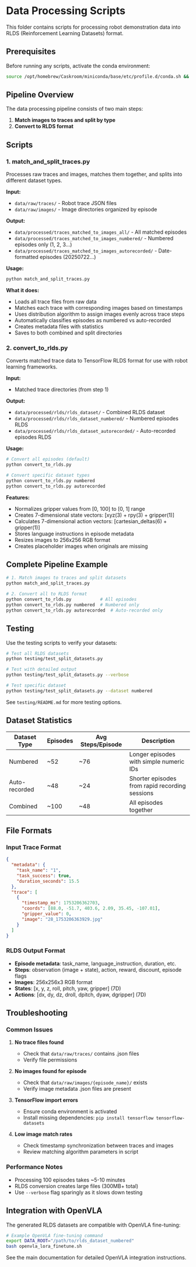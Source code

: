 # Data Processing Scripts

This folder contains scripts for processing robot demonstration data into RLDS (Reinforcement Learning Datasets) format.

## Prerequisites

Before running any scripts, activate the conda environment:
```bash
source /opt/homebrew/Caskroom/miniconda/base/etc/profile.d/conda.sh && conda activate env
```

## Pipeline Overview

The data processing pipeline consists of two main steps:
1. **Match images to traces and split by type**
2. **Convert to RLDS format**

## Scripts

### 1. match_and_split_traces.py

Processes raw traces and images, matches them together, and splits into different dataset types.

**Input:**
- `data/raw/traces/` - Robot trace JSON files
- `data/raw/images/` - Image directories organized by episode

**Output:**
- `data/processed/traces_matched_to_images_all/` - All matched episodes
- `data/processed/traces_matched_to_images_numbered/` - Numbered episodes only (1, 2, 3...)
- `data/processed/traces_matched_to_images_autorecorded/` - Date-formatted episodes (20250722...)

**Usage:**
```bash
python match_and_split_traces.py
```

**What it does:**
- Loads all trace files from raw data
- Matches each trace with corresponding images based on timestamps
- Uses distribution algorithm to assign images evenly across trace steps
- Automatically classifies episodes as numbered vs auto-recorded
- Creates metadata files with statistics
- Saves to both combined and split directories

### 2. convert_to_rlds.py

Converts matched trace data to TensorFlow RLDS format for use with robot learning frameworks.

**Input:**
- Matched trace directories (from step 1)

**Output:**
- `data/processed/rlds/rlds_dataset/` - Combined RLDS dataset
- `data/processed/rlds/rlds_dataset_numbered/` - Numbered episodes RLDS
- `data/processed/rlds/rlds_dataset_autorecorded/` - Auto-recorded episodes RLDS

**Usage:**
```bash
# Convert all episodes (default)
python convert_to_rlds.py

# Convert specific dataset types
python convert_to_rlds.py numbered
python convert_to_rlds.py autorecorded
```

**Features:**
- Normalizes gripper values from [0, 100] to [0, 1] range
- Creates 7-dimensional state vectors: [xyz(3) + rpy(3) + gripper(1)]
- Calculates 7-dimensional action vectors: [cartesian_deltas(6) + gripper(1)]
- Stores language instructions in episode metadata
- Resizes images to 256x256 RGB format
- Creates placeholder images when originals are missing

## Complete Pipeline Example

```bash
# 1. Match images to traces and split datasets
python match_and_split_traces.py

# 2. Convert all to RLDS format
python convert_to_rlds.py           # All episodes
python convert_to_rlds.py numbered  # Numbered only
python convert_to_rlds.py autorecorded  # Auto-recorded only
```

## Testing

Use the testing scripts to verify your datasets:

```bash
# Test all RLDS datasets
python testing/test_split_datasets.py

# Test with detailed output
python testing/test_split_datasets.py --verbose

# Test specific dataset
python testing/test_split_datasets.py --dataset numbered
```

See `testing/README.md` for more testing options.

## Dataset Statistics

| Dataset Type | Episodes | Avg Steps/Episode | Description |
|-------------|----------|-------------------|-------------|
| Numbered | ~52 | ~76 | Longer episodes with simple numeric IDs |
| Auto-recorded | ~48 | ~24 | Shorter episodes from rapid recording sessions |
| Combined | ~100 | ~48 | All episodes together |

## File Formats

### Input Trace Format
```json
{
  "metadata": {
    "task_name": "1",
    "task_success": true,
    "duration_seconds": 15.5
  },
  "trace": [
    {
      "timestamp_ms": 1753206362703,
      "coords": [88.0, -51.7, 403.6, 2.09, 35.45, -107.01],
      "gripper_value": 0,
      "image": "28_1753206363929.jpg"
    }
  ]
}
```

### RLDS Output Format
- **Episode metadata**: task_name, language_instruction, duration, etc.
- **Steps**: observation (image + state), action, reward, discount, episode flags
- **Images**: 256x256x3 RGB format
- **States**: [x, y, z, roll, pitch, yaw, gripper] (7D)
- **Actions**: [dx, dy, dz, droll, dpitch, dyaw, dgripper] (7D)

## Troubleshooting

### Common Issues

1. **No trace files found**
   - Check that `data/raw/traces/` contains .json files
   - Verify file permissions

2. **No images found for episode**
   - Check that `data/raw/images/{episode_name}/` exists
   - Verify image metadata .json files are present

3. **TensorFlow import errors**
   - Ensure conda environment is activated
   - Install missing dependencies: `pip install tensorflow tensorflow-datasets`

4. **Low image match rates**
   - Check timestamp synchronization between traces and images
   - Review matching algorithm parameters in script

### Performance Notes

- Processing 100 episodes takes ~5-10 minutes
- RLDS conversion creates large files (300MB+ total)
- Use `--verbose` flag sparingly as it slows down testing

## Integration with OpenVLA

The generated RLDS datasets are compatible with OpenVLA fine-tuning:

```bash
# Example OpenVLA fine-tuning command
export DATA_ROOT="/path/to/rlds_dataset_numbered"
bash openvla_lora_finetune.sh
```

See the main documentation for detailed OpenVLA integration instructions.